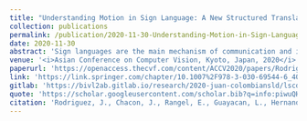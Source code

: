 ```yaml
---
title: "Understanding Motion in Sign Language: A New Structured Translation Dataset"
collection: publications
permalink: /publication/2020-11-30-Understanding-Motion-in-Sign-Language-A-New-Structured-Translation-Dataset
date: 2020-11-30  
abstract: 'Sign languages are the main mechanism of communication and interaction in the Deaf community. These languages are highly variable in communication with divergences between gloss representation, sign configuration, and multiple variants, among others, due to cultural and regional aspects. Current methods for automatic and continuous sign translation include robust and deep learning models that encode the visual signs representation. Despite the significant progress, the convergence of such models requires huge amounts of data to exploit sign representation, resulting in very complex models. This fact is associated to the highest variability but also to the shortage exploration of many language components that support communication. For instance, gesture motion and grammatical structure are fundamental components in communication, which can deal with visual and geometrical sign misinterpretations during video analysis. This work introduces a new Colombian sign language translation dataset (CoL-SLTD), that focuses on motion and structural information, and could be a significant resource to determine the contribution of several language components. Additionally, an encoder-decoder deep strategy is herein introduced to support automatic translation, including attention modules that capture short, long, and structural kinematic dependencies and their respective relationships with sign recognition. The evaluation in CoL-SLTD proves the relevance of the motion representation, allowing compact deep architectures to represent the translation. Also, the proposed strategy shows promising results in translation, achieving Bleu-4 scores of 35.81 and 4.65 in signer independent and unseen sentences tasks.'  
venue: '<i>Asian Conference on Computer Vision, Kyoto, Japan, 2020</i>'
paperurl: 'https://openaccess.thecvf.com/content/ACCV2020/papers/Rodriguez_Understanding_Motion_in_Sign_Language_A_New_Structured_Translation_Dataset_ACCV_2020_paper.pdf'
link: 'https://link.springer.com/chapter/10.1007%2F978-3-030-69544-6_40'
gitlab: 'https://bivl2ab.gitlab.io/research/2020-juan-colombiansld/lscd/pages/motion.html'
quote: 'https://scholar.googleusercontent.com/scholar.bib?q=info:piwuQHh5i2QJ:scholar.google.com/&output=citation&scisdr=CgU0SXh1EOGkgBrFi3Q:AAGBfm0AAAAAX-TAk3RSoJVVa9VKK1VspA518-tIzO8V&scisig=AAGBfm0AAAAAX-TAk1mjstnrOgnakXkLBNd5PMbqbHau&scisf=4&ct=citation&cd=-1&hl=es'  
citation: 'Rodriguez, J., Chacon, J., Rangel, E., Guayacan, L., Hernandez, C., Hernandez, L., & Martinez, F. (2020). Understanding Motion in Sign Language: A New Structured Translation Dataset. In Proceedings of the Asian Conference on Computer Vision. https://doi.org/10.1007/978-3-030-69544-6_40'
---
```

